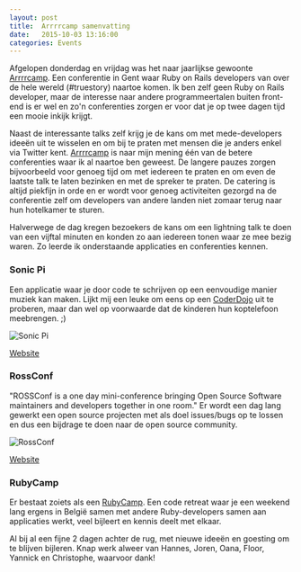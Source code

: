 ```yaml
---
layout: post
title:  Arrrrcamp samenvatting
date:   2015-10-03 13:16:00
categories: Events
---
```


Afgelopen donderdag en vrijdag was het naar jaarlijkse gewoonte <a href="http://2015.arrrrcamp.be/" target="_blank">Arrrrcamp</a>. Een conferentie in Gent waar Ruby on Rails developers van over de hele wereld (#truestory) naartoe komen. Ik ben zelf geen Ruby on Rails developer, maar de interesse naar andere programmeertalen buiten front-end is er wel en zo'n conferenties zorgen er voor dat je op twee dagen tijd een mooie inkijk krijgt.

Naast de interessante talks zelf krijg je de kans om met mede-developers ideeën uit te wisselen en om bij te praten met mensen die je anders enkel via Twitter kent. <a href="http://2015.arrrrcamp.be/" target="_blank">Arrrrcamp</a> is naar mijn mening één van de betere conferenties waar ik al naartoe ben geweest. De langere pauzes zorgen bijvoorbeeld voor genoeg tijd om met iedereen te praten en om even de laatste talk te laten bezinken en met de spreker te praten. De catering is altijd piekfijn in orde en er wordt voor genoeg activiteiten gezorgd na de conferentie zelf om developers van andere landen niet zomaar terug naar hun hotelkamer te sturen.

Halverwege de dag kregen bezoekers de kans om een lightning talk te doen van een vijftal minuten en konden zo aan iedereen tonen waar ze mee bezig waren. Zo leerde ik onderstaande applicaties en conferenties kennen.

### Sonic Pi

Een applicatie waar je door code te schrijven op een eenvoudige manier muziek kan maken. Lijkt mij een leuke om eens op een <a href="http://www.coderdojobelgium.be/" target="_blank">CoderDojo</a> uit te proberen, maar dan wel op voorwaarde dat de kinderen hun koptelefoon meebrengen. ;)

<img src="http://sophiedebrabander.be/wp-content/uploads/2015/10/Schermafbeelding-2015-10-03-om-12.43.15.png" alt="Sonic Pi" />

<a href="http://sonic-pi.net" target="_blank">Website</a>

### RossConf

"ROSSConf is a one day mini-conference bringing Open Source Software maintainers and developers together in one room." Er wordt een dag lang gewerkt een open source projecten met als doel issues/bugs op te lossen en dus een bijdrage te doen naar de open source community.

<img src="http://www.sektor5.at/wp-content/uploads/2015/07/988526_562487707225914_4221537157703352047_n.jpg" alt="RossConf" />

<a href="http://www.rossconf.io/" target="_blank">Website</a>

### RubyCamp

Er bestaat zoiets als een <a href="https://rubycamp.brug.be/" target="_blank">RubyCamp</a>. Een code retreat waar je een weekend lang ergens in België samen met andere Ruby-developers samen aan applicaties werkt, veel bijleert en kennis deelt met elkaar.

Al bij al een fijne 2 dagen achter de rug, met nieuwe ideeën en goesting om te blijven bijleren. Knap werk alweer van Hannes, Joren, Oana, Floor, Yannick en Christophe, waarvoor dank!